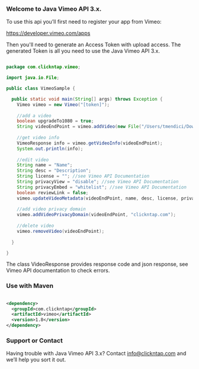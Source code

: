 ### Welcome to Java Vimeo API 3.x.
To use this api you’ll first need to register your app from Vimeo:

https://developer.vimeo.com/apps

Then you'll need to generate an Access Token with upload access.
The generated Token is all you need to use the Java Vimeo API 3.x.

```java

package com.clickntap.vimeo;

import java.io.File;

public class VimeoSample {

  public static void main(String[] args) throws Exception {
    Vimeo vimeo = new Vimeo("[token]"); 
    
    //add a video
    boolean upgradeTo1080 = true;
    String videoEndPoint = vimeo.addVideo(new File("/Users/tmendici/Downloads/Video.AVI"), upgradeTo1080);
    
    //get video info
    VimeoResponse info = vimeo.getVideoInfo(videoEndPoint);
    System.out.println(info);
    
    //edit video
    String name = "Name";
    String desc = "Description";
    String license = ""; //see Vimeo API Documentation
    String privacyView = "disable"; //see Vimeo API Documentation
    String privacyEmbed = "whitelist"; //see Vimeo API Documentation
    boolean reviewLink = false;
    vimeo.updateVideoMetadata(videoEndPoint, name, desc, license, privacyView, privacyEmbed, reviewLink);
    
    //add video privacy domain
    vimeo.addVideoPrivacyDomain(videoEndPoint, "clickntap.com");
   
    //delete video
    vimeo.removeVideo(videoEndPoint);
    
  }

}


```

The class VideoResponse provides response code and json response, see Vimeo API documentation to check errors.

### Use with Maven

```xml

<dependency>
  <groupId>com.clickntap</groupId>
  <artifactId>vimeo</artifactId>
  <version>1.8</version>
</dependency>

```

### Support or Contact
Having trouble with Java Vimeo API 3.x? Contact info@clickntap.com and we’ll help you sort it out.
